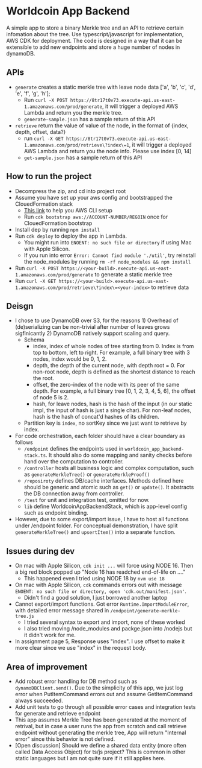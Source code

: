 # Worldcoin App Backend

A simple app to store a binary Merkle tree and an API to retrieve certain infomation about the tree. Use typescript/javascript for implementation, AWS CDK for deployment.
The code is designed in a way that it can be extensible to add new endpoints and store a huge number of nodes in dynamoDB.

## APIs
* `generate` creates a static merkle tree with leave node data ['a', 'b', 'c', 'd', 'e', 'f', 'g', 'h'];
    * Run `curl -X POST https://8tr17t0v73.execute-api.us-east-1.amazonaws.com/prod/generate`, it will trigger a deployed AWS Lambda and return you the merkle tree. 
    * `generate-sample.json` has a sample return of this API
* `retrieve` return the value of value of the node, in the format of {index, depth, offset, data?}
    * run `curl -X GET https://8tr17t0v73.execute-api.us-east-1.amazonaws.com/prod/retrieve\?index\=1`, it will trigger a deployed AWS Lambda and return you the node info. Please use index [0, 14]
    * `get-sample.json` has a sample return of this API

## How to run the project
* Decompress the zip, and cd into project root
* Assume you have set up your aws config and bootstrapped the ClouedFormation stack
    * [This link](https://docs.aws.amazon.com/cli/latest/userguide/cli-chap-configure.html) to help you AWS CLI setup   
    * Run `cdk bootstrap aws://ACCOUNT-NUMBER/REGOIN` once for ClouedFormation bootstrap
* Install dep by running `npm install`
* Run `cdk deploy` to deploy the app in Lambda. 
    * You might run into `ENOENT: no such file or directory` if using Mac with Apple Silicon.
    * If you run into error `Error: Cannot find module './util'`, try reinstall the node_modules by running `rm -rf node_modules && npm install`
* Run `curl -X POST https://<your-build>.execute-api.us-east-1.amazonaws.com/prod/generate` to generate a static merkle tree
* Run `curl -X GET https://<your-build>.execute-api.us-east-1.amazonaws.com/prod/retrieve\?index\=<your-index>` to retrieve data

## Deisgn
* I chose to use DynamoDB over S3, for the reasons 1) Overhead of (de)serializing can be non-trivial after number of leaves grows sigfinicantly 2) DynamoDB natively support scaling and query. 
    * Schema
        * index, index of whole nodes of tree starting from 0. Index is from top to bottom, left to right. For example, a full binary tree with 3 nodes, index would be 0, 1, 2.
        * depth, the depth of the current node, with depth root = 0. For non-root node, depth is defined as the shortest distance to reach the root.
        * offset, the zero-index of the node with its peer of the same depth. For example, a full binary tree [0, 1, 2, 3, 4, 5, 6], the offset of node 5 is 2.
        * hash, for leave nodes, hash is the hash of the input (in our static impl, the input of hash is just a single char). For non-leaf nodes, hash is the hash of concat'd hashes of its children.
    * Partition key is `index`, no sortKey since we just want to retrieve by index.
* For code orchestration, each folder should have a clear boundary as follows
    * `/endpoint` defines the endpoints used in `worldcoin_app_backend-stack.ts`. It should also do some mapping and sanity checks before hand over the computation to controller.
    * `/controller` hosts all business logic and complex computation, such as `generateMerkleTree()` or `generateMerkleProof()`
    * `/reposiroty` defines DB/cache interfaces. Methods defined here should be generic and atomic such as `get()` or `update()`. It abstracts the DB connection away from controller.
    * `/test` for unit and integration test, omitted for now.
    * `lib` define WorldcoinAppBackendStack, which is app-level config such as endpoint binding.
* However, due to some export/import issue, I have to host all functions under /endpoint folder. For conceptual demonstration, I have split `generateMerkleTree()` and `upsertItem()` into a separate function.

## Issues during dev
* On mac with Apple Silicon, `cdk init ...` will force using NODE 16. Then a big red block popped up "Node 16 has readched end-of-life on ...."
    * This happened even I tried using NODE 18 by `nvm use 18` 
* On mac with Apple Silicon, `cdk` commands errors out with message `ENOENT: no such file or directory, open 'cdk.out/manifest.json'`.
    * Didn't find a good solution, I just borrowed another laptop 
* Cannot export/import functions. Got error `Runtime.ImportModuleError`, with detailed error message shared in `/endpoint/generate-merkle-tree.js`
    * I tried several syntax to export and import, none of these worked
    * I also tried moving /node_modules and packge.json into /nodejs but it didn't work for me.
* In assignment page 5, Response uses "index". I use offset to make it more clear since we use "index" in the request body.

## Area of improvement
* Add robust error handling for DB method such as `dynamoDBClient.send()`. Due to the simplicity of this app, we just log error when PutItemCommand errors out and 
 assume GetItemCommand always succeeded.
* Add unit tests to go through all possible error cases and integration tests for generate and retrieve endpoint
* This app assumes Merkle Tree has been generated at the moment of retrival, but in case a user runs the app from scratch and call retrieve endpoint without generating the merkle tree, App will return "Internal error" since this behavior is not defined. 
* [Open discussion] Should we define a shared data entity (more often called Data Access Object) for ts/js project? This is common in other static languages but I am not quite sure if it still applies here. 